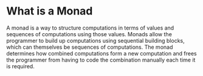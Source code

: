 # What is a Monad
A monad is a way to structure computations in terms of values and sequences of computations using those values. Monads allow the programmer to build up computations using sequential building blocks, which can themselves be sequences of computations. The monad determines how combined computations form a new computation and frees the programmer from having to code the combination manually each time it is required.